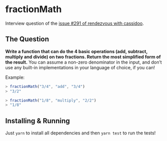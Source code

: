 # fractionMath

Interview question of the [issue #291 of rendezvous with cassidoo](https://buttondown.email/cassidoo/archive/5778/).

## The Question

**Write a function that can do the 4 basic operations (add, subtract, multiply and divide) on two fractions. Return the most simplified form of the result.** You can assume a non-zero denominator in the input, and don’t use any built-in implementations in your language of choice, if you can!

Example:

```js
> fractionMath("3/4", "add", "3/4")
> "3/2"

> fractionMath("1/8", "multiply", "2/2")
> "1/8"
```

## Installing & Running

Just `yarn` to install all dependencies and then `yarn test` to run the tests!
